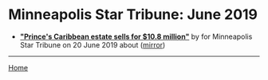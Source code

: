 # Minneapolis Star Tribune: June 2019

 - [**"Prince's Caribbean estate sells for $10.8 million"**](http://www.startribune.com/prince-s-caribbean-estate-sells-for-10-8-million/511572552/) by  for Minneapolis Star Tribune on 20 June 2019 about  ([mirror](https://web.archive.org/web/*/http://www.startribune.com/prince-s-caribbean-estate-sells-for-10-8-million/511572552/))

----

[Home](./)

